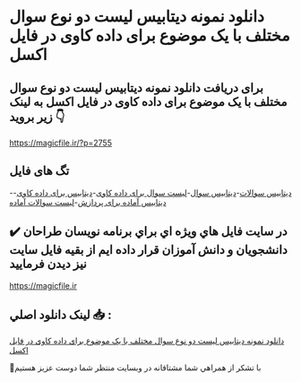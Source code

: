 # دانلود نمونه دیتابیس لیست دو نوع سوال مختلف با یک موضوع برای داده کاوی در فایل اکسل

## برای دریافت دانلود نمونه دیتابیس لیست دو نوع سوال مختلف با یک موضوع برای داده کاوی در فایل اکسل به لینک زیر بروید 👇

https://magicfile.ir/?p=2755

## تگ های فایل

-[دیتابیس سوالات](https://magicfile.ir/product/%d8%af%db%8c%d8%aa%d8%a7%d8%a8%db%8c%d8%b3-%d9%84%db%8c%d8%b3%d8%aa-%d8%af%d9%88-%d9%86%d9%88%d8%b9-%d8%b3%d9%88%d8%a7%d9%84-%d9%85%d8%ae%d8%aa%d9%84%d9%81-%d8%a8%d8%a7-%db%8c%da%a9-%d9%85%d9%88%d8%b6%d9%88%d8%b9/)-[دیتابیس سوال](https://magicfile.ir/product/%d8%af%db%8c%d8%aa%d8%a7%d8%a8%db%8c%d8%b3-%d9%84%db%8c%d8%b3%d8%aa-%d8%af%d9%88-%d9%86%d9%88%d8%b9-%d8%b3%d9%88%d8%a7%d9%84-%d9%85%d8%ae%d8%aa%d9%84%d9%81-%d8%a8%d8%a7-%db%8c%da%a9-%d9%85%d9%88%d8%b6%d9%88%d8%b9/)-[لیست سوال برای داده کاوی](https://magicfile.ir/product/%d8%af%db%8c%d8%aa%d8%a7%d8%a8%db%8c%d8%b3-%d9%84%db%8c%d8%b3%d8%aa-%d8%af%d9%88-%d9%86%d9%88%d8%b9-%d8%b3%d9%88%d8%a7%d9%84-%d9%85%d8%ae%d8%aa%d9%84%d9%81-%d8%a8%d8%a7-%db%8c%da%a9-%d9%85%d9%88%d8%b6%d9%88%d8%b9/)-[دیتابیس برای داده کاوی](https://magicfile.ir/product/%d8%af%db%8c%d8%aa%d8%a7%d8%a8%db%8c%d8%b3-%d9%84%db%8c%d8%b3%d8%aa-%d8%af%d9%88-%d9%86%d9%88%d8%b9-%d8%b3%d9%88%d8%a7%d9%84-%d9%85%d8%ae%d8%aa%d9%84%d9%81-%d8%a8%d8%a7-%db%8c%da%a9-%d9%85%d9%88%d8%b6%d9%88%d8%b9/)-[دیتابیس آماده برای پردازش](https://magicfile.ir/product/%d8%af%db%8c%d8%aa%d8%a7%d8%a8%db%8c%d8%b3-%d9%84%db%8c%d8%b3%d8%aa-%d8%af%d9%88-%d9%86%d9%88%d8%b9-%d8%b3%d9%88%d8%a7%d9%84-%d9%85%d8%ae%d8%aa%d9%84%d9%81-%d8%a8%d8%a7-%db%8c%da%a9-%d9%85%d9%88%d8%b6%d9%88%d8%b9/)-[لیست سوالات آماده](https://magicfile.ir/product/%d8%af%db%8c%d8%aa%d8%a7%d8%a8%db%8c%d8%b3-%d9%84%db%8c%d8%b3%d8%aa-%d8%af%d9%88-%d9%86%d9%88%d8%b9-%d8%b3%d9%88%d8%a7%d9%84-%d9%85%d8%ae%d8%aa%d9%84%d9%81-%d8%a8%d8%a7-%db%8c%da%a9-%d9%85%d9%88%d8%b6%d9%88%d8%b9/)

## ✔️ در سايت فايل هاي ويژه اي براي برنامه نويسان طراحان دانشجويان و دانش آموزان قرار داده ايم از بقيه فايل سايت نيز ديدن فرماييد

https://magicfile.ir


## لينک دانلود اصلي 📥 :

[دانلود نمونه دیتابیس لیست دو نوع سوال مختلف با یک موضوع برای داده کاوی در فایل اکسل](https://magicfile.ir/product/%d8%af%db%8c%d8%aa%d8%a7%d8%a8%db%8c%d8%b3-%d9%84%db%8c%d8%b3%d8%aa-%d8%af%d9%88-%d9%86%d9%88%d8%b9-%d8%b3%d9%88%d8%a7%d9%84-%d9%85%d8%ae%d8%aa%d9%84%d9%81-%d8%a8%d8%a7-%db%8c%da%a9-%d9%85%d9%88%d8%b6%d9%88%d8%b9/) 


🙏با تشکر از همراهي شما مشتاقانه در وبسایت منتظر شما دوست عزیز هستیم

